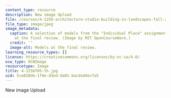 ```yaml
---
content_type: resource
description: New image Upload
file: /courses/4-125b-architecture-studio-building-in-landscapes-fall-2005/5ce828de1f4ed3edda01bacdad4ecfa5_4-125bf05-th.jpg
file_type: image/jpeg
image_metadata:
  caption: A selection of models from the "Individual Place" assignment, on display
    at the final review. (Image by MIT OpenCourseWare.)
  credit: ''
  image-alt: Models at the final review.
learning_resource_types: []
license: https://creativecommons.org/licenses/by-nc-sa/4.0/
ocw_type: OCWImage
resourcetype: Image
title: 4-125bf05-th.jpg
uid: 5ce828de-1f4e-d3ed-da01-bacdad4ecfa5
---
```

New image Upload